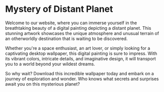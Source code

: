 <!--
Write me markdown content of website with wallpaper:

"A digital painting of a distant planet, with a unique atmosphere and unusual terrain."

The header of the page should not be copy of the text but rather a real content of the website which is using this wallpaper.
-->

<!--font:Montserrat-->

# Mystery of Distant Planet

Welcome to our website, where you can immerse yourself in the breathtaking beauty of a digital painting depicting a distant planet. This stunning artwork showcases the unique atmosphere and unusual terrain of an otherworldly destination that is waiting to be discovered.

Whether you're a space enthusiast, an art lover, or simply looking for a captivating desktop wallpaper, this digital painting is sure to impress. With its vibrant colors, intricate details, and imaginative design, it will transport you to a world beyond your wildest dreams.

So why wait? Download this incredible wallpaper today and embark on a journey of exploration and wonder. Who knows what secrets and surprises await you on this mysterious planet?
